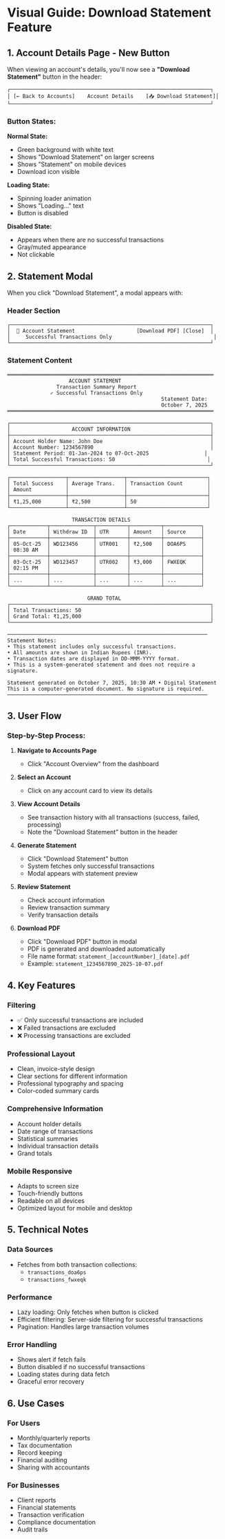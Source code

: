 # Visual Guide: Download Statement Feature

## 1. Account Details Page - New Button

When viewing an account's details, you'll now see a **"Download Statement"** button in the header:

```
┌─────────────────────────────────────────────────────────────────┐
│ [← Back to Accounts]    Account Details    [📥 Download Statement]│
└─────────────────────────────────────────────────────────────────┘
```

### Button States:

**Normal State:**
- Green background with white text
- Shows "Download Statement" on larger screens
- Shows "Statement" on mobile devices
- Download icon visible

**Loading State:**
- Spinning loader animation
- Shows "Loading..." text
- Button is disabled

**Disabled State:**
- Appears when there are no successful transactions
- Gray/muted appearance
- Not clickable

## 2. Statement Modal

When you click "Download Statement", a modal appears with:

### Header Section
```
┌─────────────────────────────────────────────────────────────────┐
│  📄 Account Statement                    [Download PDF] [Close]  │
│     Successful Transactions Only                                 │
└─────────────────────────────────────────────────────────────────┘
```

### Statement Content

```
═══════════════════════════════════════════════════════════════════
                    ACCOUNT STATEMENT
                Transaction Summary Report
              ✓ Successful Transactions Only
                                                  Statement Date:
                                                  October 7, 2025
═══════════════════════════════════════════════════════════════════

┌─────────────────────────────────────────────────────────────────┐
│                    ACCOUNT INFORMATION                          │
├─────────────────────────────────────────────────────────────────┤
│ Account Holder Name: John Doe                                   │
│ Account Number: 1234567890                                      │
│ Statement Period: 01-Jan-2024 to 07-Oct-2025                  │
│ Total Successful Transactions: 50                              │
└─────────────────────────────────────────────────────────────────┘

┌──────────────────┬──────────────────┬──────────────────────────┐
│ Total Success    │ Average Trans.   │ Transaction Count        │
│ Amount           │                  │                          │
├──────────────────┼──────────────────┼──────────────────────────┤
│ ₹1,25,000        │ ₹2,500           │ 50                       │
└──────────────────┴──────────────────┴──────────────────────────┘

                     TRANSACTION DETAILS
┌────────────┬──────────────┬──────────┬──────────┬────────────┐
│ Date       │ Withdraw ID  │ UTR      │ Amount   │ Source     │
├────────────┼──────────────┼──────────┼──────────┼────────────┤
│ 05-Oct-25  │ WD123456     │ UTR001   │ ₹2,500   │ DOA6PS     │
│ 08:30 AM   │              │          │          │            │
├────────────┼──────────────┼──────────┼──────────┼────────────┤
│ 03-Oct-25  │ WD123457     │ UTR002   │ ₹3,000   │ FWXEQK     │
│ 02:15 PM   │              │          │          │            │
├────────────┼──────────────┼──────────┼──────────┼────────────┤
│ ...        │ ...          │ ...      │ ...      │ ...        │
└────────────┴──────────────┴──────────┴──────────┴────────────┘

                          GRAND TOTAL
┌─────────────────────────────────────────────────────────────────┐
│ Total Transactions: 50                                          │
│ Grand Total: ₹1,25,000                                          │
└─────────────────────────────────────────────────────────────────┘

─────────────────────────────────────────────────────────────────
Statement Notes:
• This statement includes only successful transactions.
• All amounts are shown in Indian Rupees (INR).
• Transaction dates are displayed in DD-MMM-YYYY format.
• This is a system-generated statement and does not require a signature.

Statement generated on October 7, 2025, 10:30 AM • Digital Statement
This is a computer-generated document. No signature is required.
─────────────────────────────────────────────────────────────────
```

## 3. User Flow

### Step-by-Step Process:

1. **Navigate to Accounts Page**
   - Click "Account Overview" from the dashboard

2. **Select an Account**
   - Click on any account card to view its details

3. **View Account Details**
   - See transaction history with all transactions (success, failed, processing)
   - Note the "Download Statement" button in the header

4. **Generate Statement**
   - Click "Download Statement" button
   - System fetches only successful transactions
   - Modal appears with statement preview

5. **Review Statement**
   - Check account information
   - Review transaction summary
   - Verify transaction details

6. **Download PDF**
   - Click "Download PDF" button in modal
   - PDF is generated and downloaded automatically
   - File name format: `statement_[accountNumber]_[date].pdf`
   - Example: `statement_1234567890_2025-10-07.pdf`

## 4. Key Features

### Filtering
- ✅ Only successful transactions are included
- ❌ Failed transactions are excluded
- ❌ Processing transactions are excluded

### Professional Layout
- Clean, invoice-style design
- Clear sections for different information
- Professional typography and spacing
- Color-coded summary cards

### Comprehensive Information
- Account holder details
- Date range of transactions
- Statistical summaries
- Individual transaction details
- Grand totals

### Mobile Responsive
- Adapts to screen size
- Touch-friendly buttons
- Readable on all devices
- Optimized layout for mobile and desktop

## 5. Technical Notes

### Data Sources
- Fetches from both transaction collections:
  - `transactions_doa6ps`
  - `transactions_fwxeqk`

### Performance
- Lazy loading: Only fetches when button is clicked
- Efficient filtering: Server-side filtering for successful transactions
- Pagination: Handles large transaction volumes

### Error Handling
- Shows alert if fetch fails
- Button disabled if no successful transactions
- Loading states during data fetch
- Graceful error recovery

## 6. Use Cases

### For Users
- Monthly/quarterly reports
- Tax documentation
- Record keeping
- Financial auditing
- Sharing with accountants

### For Businesses
- Client reports
- Financial statements
- Transaction verification
- Compliance documentation
- Audit trails
